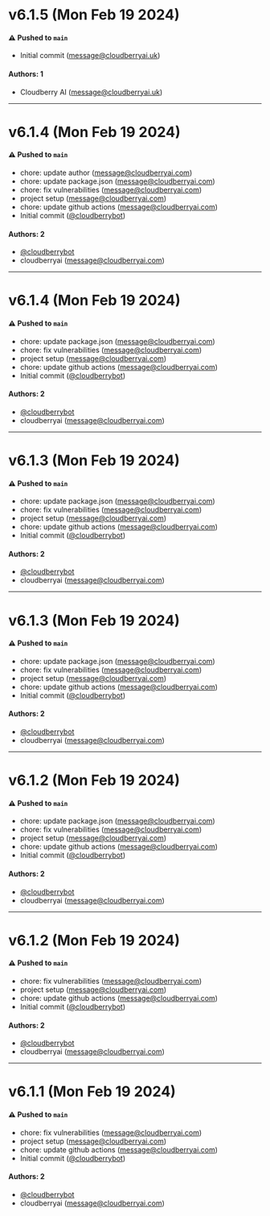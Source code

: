 # v6.1.5 (Mon Feb 19 2024)

#### ⚠️ Pushed to `main`

- Initial commit (message@cloudberryai.uk)

#### Authors: 1

- Cloudberry AI (message@cloudberryai.uk)

---

# v6.1.4 (Mon Feb 19 2024)

#### ⚠️ Pushed to `main`

- chore: update author (message@cloudberryai.com)
- chore: update package.json (message@cloudberryai.com)
- chore: fix vulnerabilities (message@cloudberryai.com)
- project setup (message@cloudberryai.com)
- chore: update github actions (message@cloudberryai.com)
- Initial commit ([@cloudberrybot](https://github.com/cloudberrybot))

#### Authors: 2

- [@cloudberrybot](https://github.com/cloudberrybot)
- cloudberryai (message@cloudberryai.com)

---

# v6.1.4 (Mon Feb 19 2024)

#### ⚠️ Pushed to `main`

- chore: update package.json (message@cloudberryai.com)
- chore: fix vulnerabilities (message@cloudberryai.com)
- project setup (message@cloudberryai.com)
- chore: update github actions (message@cloudberryai.com)
- Initial commit ([@cloudberrybot](https://github.com/cloudberrybot))

#### Authors: 2

- [@cloudberrybot](https://github.com/cloudberrybot)
- cloudberryai (message@cloudberryai.com)

---

# v6.1.3 (Mon Feb 19 2024)

#### ⚠️ Pushed to `main`

- chore: update package.json (message@cloudberryai.com)
- chore: fix vulnerabilities (message@cloudberryai.com)
- project setup (message@cloudberryai.com)
- chore: update github actions (message@cloudberryai.com)
- Initial commit ([@cloudberrybot](https://github.com/cloudberrybot))

#### Authors: 2

- [@cloudberrybot](https://github.com/cloudberrybot)
- cloudberryai (message@cloudberryai.com)

---

# v6.1.3 (Mon Feb 19 2024)

#### ⚠️ Pushed to `main`

- chore: update package.json (message@cloudberryai.com)
- chore: fix vulnerabilities (message@cloudberryai.com)
- project setup (message@cloudberryai.com)
- chore: update github actions (message@cloudberryai.com)
- Initial commit ([@cloudberrybot](https://github.com/cloudberrybot))

#### Authors: 2

- [@cloudberrybot](https://github.com/cloudberrybot)
- cloudberryai (message@cloudberryai.com)

---

# v6.1.2 (Mon Feb 19 2024)

#### ⚠️ Pushed to `main`

- chore: update package.json (message@cloudberryai.com)
- chore: fix vulnerabilities (message@cloudberryai.com)
- project setup (message@cloudberryai.com)
- chore: update github actions (message@cloudberryai.com)
- Initial commit ([@cloudberrybot](https://github.com/cloudberrybot))

#### Authors: 2

- [@cloudberrybot](https://github.com/cloudberrybot)
- cloudberryai (message@cloudberryai.com)

---

# v6.1.2 (Mon Feb 19 2024)

#### ⚠️ Pushed to `main`

- chore: fix vulnerabilities (message@cloudberryai.com)
- project setup (message@cloudberryai.com)
- chore: update github actions (message@cloudberryai.com)
- Initial commit ([@cloudberrybot](https://github.com/cloudberrybot))

#### Authors: 2

- [@cloudberrybot](https://github.com/cloudberrybot)
- cloudberryai (message@cloudberryai.com)

---

# v6.1.1 (Mon Feb 19 2024)

#### ⚠️ Pushed to `main`

- chore: fix vulnerabilities (message@cloudberryai.com)
- project setup (message@cloudberryai.com)
- chore: update github actions (message@cloudberryai.com)
- Initial commit ([@cloudberrybot](https://github.com/cloudberrybot))

#### Authors: 2

- [@cloudberrybot](https://github.com/cloudberrybot)
- cloudberryai (message@cloudberryai.com)
